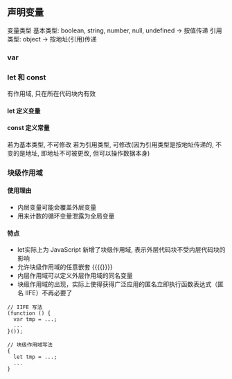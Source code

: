 ## 声明变量
变量类型
基本类型: boolean, string, number, null, undefined -> 按值传递
引用类型: object -> 按地址(引用)传递

### var


### let 和 const
有作用域, 只在所在代码块内有效

#### let 定义变量

#### const 定义常量
若为基本类型, 不可修改
若为引用类型, 可修改(因为引用类型是按地址传递的, 不变的是地址, 即地址不可被更改, 但可以操作数据本身)

### 块级作用域
#### 使用理由
- 内层变量可能会覆盖外层变量
- 用来计数的循环变量泄露为全局变量

#### 特点
- let实际上为 JavaScript 新增了块级作用域, 表示外层代码块不受内层代码块的影响
- 允许块级作用域的任意嵌套 {{{{}}}}
- 内层作用域可以定义外层作用域的同名变量
- 块级作用域的出现，实际上使得获得广泛应用的匿名立即执行函数表达式（匿名 IIFE）不再必要了
```
// IIFE 写法
(function () {
  var tmp = ...;
  ...
}());

// 块级作用域写法
{
  let tmp = ...;
  ...
}
```